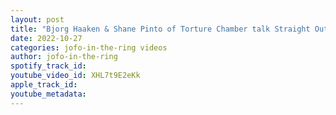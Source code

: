 ```yaml
---
layout: post
title: "Bjorg Haaken & Shane Pinto of Torture Chamber talk Straight Outta Chamber V"
date: 2022-10-27
categories: jofo-in-the-ring videos
author: jofo-in-the-ring
spotify_track_id: 
youtube_video_id: XHL7t9E2eKk
apple_track_id: 
youtube_metadata: 
---
```

